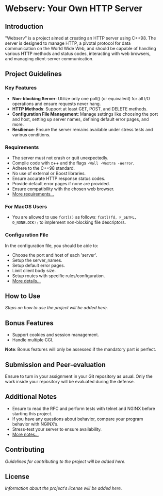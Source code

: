 # Webserv: Your Own HTTP Server

## Introduction

"Webserv" is a project aimed at creating an HTTP server using C++98. The server is designed to manage HTTP, a pivotal protocol for data communication on the World Wide Web, and should be capable of handling various HTTP methods and status codes, interacting with web browsers, and managing client-server communication.

## Project Guidelines

### Key Features

- **Non-blocking Server**: Utilize only one poll() (or equivalent) for all I/O operations and ensure requests never hang.
- **HTTP Methods**: Support at least GET, POST, and DELETE methods.
- **Configuration File Management**: Manage settings like choosing the port and host, setting up server names, defining default error pages, and more.
- **Resilience**: Ensure the server remains available under stress tests and various conditions.
  
### Requirements

- The server must not crash or quit unexpectedly.
- Compile code with c++ and the flags `-Wall -Wextra -Werror`.
- Adhere to the C++98 standard.
- No use of external or Boost libraries.
- Ensure accurate HTTP response status codes.
- Provide default error pages if none are provided.
- Ensure compatibility with the chosen web browser.
- [More requirements...](#)

### For MacOS Users

- You are allowed to use `fcntl()` as follows: `fcntl(fd, F_SETFL, O_NONBLOCK);` to implement non-blocking file descriptors.

### Configuration File

In the configuration file, you should be able to:
- Choose the port and host of each 'server'.
- Setup the server_names.
- Setup default error pages.
- Limit client body size.
- Setup routes with specific rules/configuration.
- [More details...](#)

## How to Use

*Steps on how to use the project will be added here.*

## Bonus Features

- Support cookies and session management.
- Handle multiple CGI.

**Note**: Bonus features will only be assessed if the mandatory part is perfect.

## Submission and Peer-evaluation

Ensure to turn in your assignment in your Git repository as usual. Only the work inside your repository will be evaluated during the defense.

## Additional Notes

- Ensure to read the RFC and perform tests with telnet and NGINX before starting this project.
- If you have any questions about behavior, compare your program behavior with NGINX’s.
- Stress-test your server to ensure availability.
- [More notes...](#)

## Contributing

*Guidelines for contributing to the project will be added here.*

## License

*Information about the project's license will be added here.*


